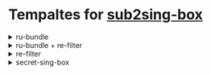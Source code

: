# Tempaltes for [sub2sing-box](https://github.com/nitezs/sub2sing-box)
<details>
  <summary>ru-bundle</summary>
  
```shell
https://github.com/legiz-ru/sb-rule-sets/raw/main/.github/sub2sing-box/ru-bundle.json
```

</details>
<details>
  <summary>ru-bundle + re-filter</summary>
  
```shell
https://github.com/legiz-ru/sb-rule-sets/raw/main/.github/sub2sing-box/ru-bundle-refilter.json
```

</details>
<details>
  <summary>re-filter</summary>
  
```shell
https://github.com/legiz-ru/sb-rule-sets/raw/main/.github/sub2sing-box/re-filter.json
```

</details>
<details>
  <summary>secret-sing-box</summary>
  <br>

  template based on client config from [Secret-Sing-Box](https://github.com/BLUEBL0B/Secret-Sing-Box)

  <br>

```shell
https://github.com/legiz-ru/sb-rule-sets/raw/main/.github/sub2sing-box/secret-sing-box.json
```

</details>

